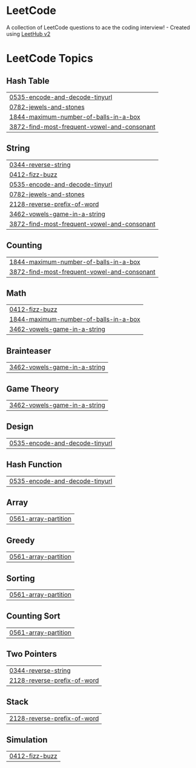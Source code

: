 # LeetCode
A collection of LeetCode questions to ace the coding interview! - Created using [LeetHub v2](https://github.com/arunbhardwaj/LeetHub-2.0)

<!---LeetCode Topics Start-->
# LeetCode Topics
## Hash Table
|  |
| ------- |
| [0535-encode-and-decode-tinyurl](https://github.com/SriSurya06/LeetCode/tree/master/0535-encode-and-decode-tinyurl) |
| [0782-jewels-and-stones](https://github.com/SriSurya06/LeetCode/tree/master/0782-jewels-and-stones) |
| [1844-maximum-number-of-balls-in-a-box](https://github.com/SriSurya06/LeetCode/tree/master/1844-maximum-number-of-balls-in-a-box) |
| [3872-find-most-frequent-vowel-and-consonant](https://github.com/SriSurya06/LeetCode/tree/master/3872-find-most-frequent-vowel-and-consonant) |
## String
|  |
| ------- |
| [0344-reverse-string](https://github.com/SriSurya06/LeetCode/tree/master/0344-reverse-string) |
| [0412-fizz-buzz](https://github.com/SriSurya06/LeetCode/tree/master/0412-fizz-buzz) |
| [0535-encode-and-decode-tinyurl](https://github.com/SriSurya06/LeetCode/tree/master/0535-encode-and-decode-tinyurl) |
| [0782-jewels-and-stones](https://github.com/SriSurya06/LeetCode/tree/master/0782-jewels-and-stones) |
| [2128-reverse-prefix-of-word](https://github.com/SriSurya06/LeetCode/tree/master/2128-reverse-prefix-of-word) |
| [3462-vowels-game-in-a-string](https://github.com/SriSurya06/LeetCode/tree/master/3462-vowels-game-in-a-string) |
| [3872-find-most-frequent-vowel-and-consonant](https://github.com/SriSurya06/LeetCode/tree/master/3872-find-most-frequent-vowel-and-consonant) |
## Counting
|  |
| ------- |
| [1844-maximum-number-of-balls-in-a-box](https://github.com/SriSurya06/LeetCode/tree/master/1844-maximum-number-of-balls-in-a-box) |
| [3872-find-most-frequent-vowel-and-consonant](https://github.com/SriSurya06/LeetCode/tree/master/3872-find-most-frequent-vowel-and-consonant) |
## Math
|  |
| ------- |
| [0412-fizz-buzz](https://github.com/SriSurya06/LeetCode/tree/master/0412-fizz-buzz) |
| [1844-maximum-number-of-balls-in-a-box](https://github.com/SriSurya06/LeetCode/tree/master/1844-maximum-number-of-balls-in-a-box) |
| [3462-vowels-game-in-a-string](https://github.com/SriSurya06/LeetCode/tree/master/3462-vowels-game-in-a-string) |
## Brainteaser
|  |
| ------- |
| [3462-vowels-game-in-a-string](https://github.com/SriSurya06/LeetCode/tree/master/3462-vowels-game-in-a-string) |
## Game Theory
|  |
| ------- |
| [3462-vowels-game-in-a-string](https://github.com/SriSurya06/LeetCode/tree/master/3462-vowels-game-in-a-string) |
## Design
|  |
| ------- |
| [0535-encode-and-decode-tinyurl](https://github.com/SriSurya06/LeetCode/tree/master/0535-encode-and-decode-tinyurl) |
## Hash Function
|  |
| ------- |
| [0535-encode-and-decode-tinyurl](https://github.com/SriSurya06/LeetCode/tree/master/0535-encode-and-decode-tinyurl) |
## Array
|  |
| ------- |
| [0561-array-partition](https://github.com/SriSurya06/LeetCode/tree/master/0561-array-partition) |
## Greedy
|  |
| ------- |
| [0561-array-partition](https://github.com/SriSurya06/LeetCode/tree/master/0561-array-partition) |
## Sorting
|  |
| ------- |
| [0561-array-partition](https://github.com/SriSurya06/LeetCode/tree/master/0561-array-partition) |
## Counting Sort
|  |
| ------- |
| [0561-array-partition](https://github.com/SriSurya06/LeetCode/tree/master/0561-array-partition) |
## Two Pointers
|  |
| ------- |
| [0344-reverse-string](https://github.com/SriSurya06/LeetCode/tree/master/0344-reverse-string) |
| [2128-reverse-prefix-of-word](https://github.com/SriSurya06/LeetCode/tree/master/2128-reverse-prefix-of-word) |
## Stack
|  |
| ------- |
| [2128-reverse-prefix-of-word](https://github.com/SriSurya06/LeetCode/tree/master/2128-reverse-prefix-of-word) |
## Simulation
|  |
| ------- |
| [0412-fizz-buzz](https://github.com/SriSurya06/LeetCode/tree/master/0412-fizz-buzz) |
<!---LeetCode Topics End-->